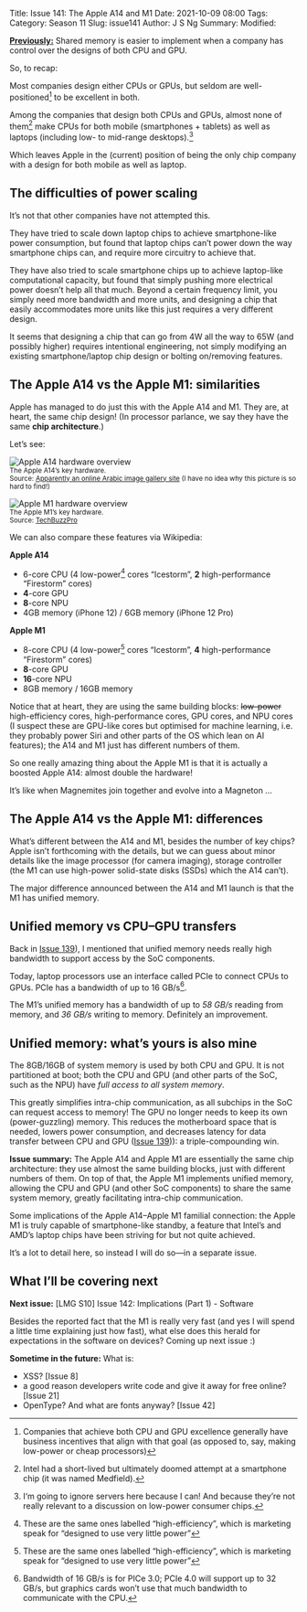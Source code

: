Title: Issue 141: The Apple A14 and M1
Date: 2021-10-09 08:00
Tags: 
Category: Season 11
Slug: issue141
Author: J S Ng
Summary: 
Modified: 

[**Previously:**](https://buttondown.email/laymansguide/archive/) Shared memory is easier to implement when a company has control over the designs of both CPU and GPU.

So, to recap:

Most companies design either CPUs or GPUs, but seldom are well-positioned[^1] to be excellent in both.

[^1]: Companies that achieve both CPU and GPU excellence generally have business incentives that align with that goal (as opposed to, say, making low-power or cheap processors)

Among the companies that design both CPUs and GPUs, almost none of them[^2] make CPUs for both mobile (smartphones + tablets) as well as laptops (including low- to mid-range desktops).[^3]

[^2]: Intel had a short-lived but ultimately doomed attempt at a smartphone chip (it was named Medfield).

[^3]: I‘m going to ignore servers here because I can! And because they’re not really relevant to a discussion on low-power consumer chips.

Which leaves Apple in the (current) position of being the only chip company with a design for both mobile as well as laptop.

## The difficulties of power scaling

It’s not that other companies have not attempted this.

They have tried to scale down laptop chips to achieve smartphone-like power consumption, but found that laptop chips can’t power down the way smartphone chips can, and require more circuitry to achieve that.

They have also tried to scale smartphone chips up to achieve laptop-like computational capacity, but found that simply pushing more electrical power doesn’t help all that much. Beyond a certain frequency limit, you simply need more bandwidth and more units, and designing a chip that easily accommodates more units like this just requires a very different design.

It seems that designing a chip that can go from 4W all the way to 65W (and possibly higher) requires intentional engineering, not simply modifying an existing smartphone/laptop chip design or bolting on/removing features.

## The Apple A14 vs the Apple M1: similarities

Apple has managed to do just this with the Apple A14 and M1. They are, at heart, the same chip design! (In processor parlance, we say they have the same **chip architecture**.)

Let’s see:

![Apple A14 hardware overview]({attach}/season11/issue141/issue141_01.jpg)<br />
<small>The Apple A14’s key hardware.<br />Source: [Apparently an online Arabic image gallery site](https://www.electrony.net/350867/%D8%A7%D9%84%D9%85%D8%B9%D8%A7%D9%84%D8%AC-apple-a14-bionic-%D9%82%D8%AF-%D9%8A%D9%88%D9%81%D8%B1-%D8%A3%D8%AF%D8%A7%D8%A1%D9%8B-%D9%85%D9%85%D8%A7%D8%AB%D9%84%D8%A7%D9%8B-%D9%84%D8%A3%D8%AF%D8%A7/apple-a14/) (I have no idea why this picture is so hard to find!)</small>

![Apple M1 hardware overview]({attach}/season11/issue141/issue141_02.jpg)<br />
<small>The Apple M1’s key hardware.<br />Source: [TechBuzzPro](https://www.techbuzzpro.com/apple-introduces-m1-5nm-octa-core-soc-for-the-mac.html)</small>

We can also compare these features via Wikipedia:

**Apple A14**

- 6-core CPU (4 low-power[^4] cores “Icestorm”, **2** high-performance “Firestorm” cores)
- **4**-core GPU
- **8**-core NPU
- 4GB memory (iPhone 12) / 6GB memory (iPhone 12 Pro)

[^4]: These are the same ones labelled “high-efficiency”, which is marketing speak for “designed to use very little power”

**Apple M1**

- 8-core CPU (4 low-power[^4] cores “Icestorm”, **4** high-performance “Firestorm” cores)
- **8**-core GPU
- **16**-core NPU
- 8GB memory / 16GB memory

Notice that at heart, they are using the same building blocks: ~~low-power~~ high-efficiency cores, high-performance cores, GPU cores, and NPU cores (I suspect these are GPU-like cores but optimised for machine learning, i.e. they probably power Siri and other parts of the OS which lean on AI features); the A14 and M1 just has different numbers of them.

So one really amazing thing about the Apple M1 is that it is actually a boosted Apple A14: almost double the hardware!

It’s like when Magnemites join together and evolve into a Magneton …

## The Apple A14 vs the Apple M1: differences

What’s different between the A14 and M1, besides the number of key chips? Apple isn’t forthcoming with the details, but we can guess about minor details like the image processor (for camera imaging), storage controller (the M1 can use high-power solid-state disks (SSDs) which the A14 can’t).

The major difference announced between the A14 and M1 launch is that the M1 has unified memory.

## Unified memory vs CPU–GPU transfers

Back in [Issue 139]({filename}/season11/issue139/issue139.md)), I mentioned that unified memory needs really high bandwidth to support access by the SoC components.

Today, laptop processors use an interface called PCIe to connect CPUs to GPUs. PCIe has a bandwidth of up to 16 GB/s[^5].

[^5]: Bandwidth of 16 GB/s is for PICe 3.0; PCIe 4.0 will support up to 32 GB/s, but graphics cards won’t use that much bandwidth to communicate with the CPU.

The M1’s unified memory has a bandwidth of up to *58 GB/s* reading from memory, and *36 GB/s* writing to memory. Definitely an improvement.

## Unified memory: what’s yours is also mine

The 8GB/16GB of system memory is used by both CPU and GPU. It is not partitioned at boot; both the CPU and GPU (and other parts of the SoC, such as the NPU) have *full access to all system memory*.

This greatly simplifies intra-chip communication, as all subchips in the SoC can request access to memory! The GPU no longer needs to keep its own (power-guzzling) memory. This reduces the motherboard space that is needed, lowers power consumption, and decreases latency for data transfer between CPU and GPU ([Issue 139]({filename}/season11/issue139/issue139.md))): a triple-compounding win.

**Issue summary:** The Apple A14 and Apple M1 are essentially the same chip architecture: they use almost the same building blocks, just with different numbers of them. On top of that, the Apple M1 implements unified memory, allowing the CPU and GPU (and other SoC components) to share the same system memory, greatly facilitating intra-chip communication.

Some implications of the Apple A14–Apple M1 familial connection: the Apple M1 is truly capable of smartphone-like standby, a feature that Intel’s and AMD’s laptop chips have been striving for but not quite achieved.

It’s a lot to detail here, so instead I will do so—in a separate issue.

## What I’ll be covering next

**Next issue:** [LMG S10] Issue 142: Implications (Part 1) - Software

Besides the reported fact that the M1 is really very fast (and yes I will spend a little time explaining just how fast), what else does this herald for expectations in the software on devices? Coming up next issue :)

**Sometime in the future:** What is:

- XSS? [Issue 8]
- a good reason developers write code and give it away for free online? [Issue 21]
- OpenType? And what are fonts anyway? [Issue 42]
